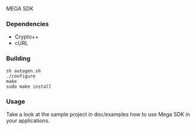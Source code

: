 MEGA SDK

### Dependencies
* Crypto++
* cURL

### Building
```
sh autogen.sh
./configure
make
sudo make install
```

### Usage
Take a look at the sample project in doc/examples how to use Mega SDK in your applications.
